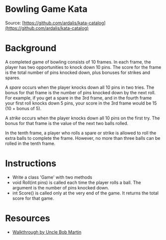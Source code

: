 # Bowling Game Kata

Source: [https://github.com/ardalis/kata-catalog](https://github.com/ardalis/kata-catalog)

# Background

A completed game of bowling consists of 10 frames. In each frame, the player has two opportunities to knock down 10 pins. The score for the frame is the total number of pins knocked down, plus bonuses for strikes and spares.

A _spare_ occurs when the player knocks down all 10 pins in two tries. The bonus for that frame is the number of pins knocked down by the next roll. For example, if you get a spare in the 3rd frame, and in the fourth frame your first roll knocks down 5 pins, your score in the 3rd frame would be 15 (10 + bonus of 5).

A _strike_ occurs when the player knocks down all 10 pins on the first try. The bonus for that frame is the value of the next two balls rolled.

In the tenth frame, a player who rolls a spare or strike is allowed to roll the extra balls to complete the frame. However, no more than three balls can be rolled in the tenth frame.

# Instructions

- Write a class 'Game' with two methods
- void Roll(int pins) is called each time the player rolls a ball. The argument is the number of pins knocked down.
- int Score() is called only at the very end of the game. It returns the total score for that game.

# Resources

- [Walkthrough by Uncle Bob Martin](http://butunclebob.com/ArticleS.UncleBob.TheBowlingGameKata)
